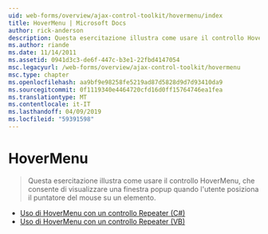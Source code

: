 ```yaml
---
uid: web-forms/overview/ajax-control-toolkit/hovermenu/index
title: HoverMenu | Microsoft Docs
author: rick-anderson
description: Questa esercitazione illustra come usare il controllo HoverMenu, che consente di visualizzare una finestra popup quando l'utente posiziona il puntatore del mouse su un elemento.
ms.author: riande
ms.date: 11/14/2011
ms.assetid: 0941d3c3-de6f-447c-b3e1-22fbd4147054
msc.legacyurl: /web-forms/overview/ajax-control-toolkit/hovermenu
msc.type: chapter
ms.openlocfilehash: aa9bf9e98258fe5219ad87d5828d9d7d93410da9
ms.sourcegitcommit: 0f1119340e4464720cfd16d0ff15764746ea1fea
ms.translationtype: MT
ms.contentlocale: it-IT
ms.lasthandoff: 04/09/2019
ms.locfileid: "59391598"
---
```

# <a name="hovermenu"></a>HoverMenu

> Questa esercitazione illustra come usare il controllo HoverMenu, che consente di visualizzare una finestra popup quando l'utente posiziona il puntatore del mouse su un elemento.


- [Uso di HoverMenu con un controllo Repeater (C#)](using-hovermenu-with-a-repeater-control-cs.md)
- [Uso di HoverMenu con un controllo Repeater (VB)](using-hovermenu-with-a-repeater-control-vb.md)

